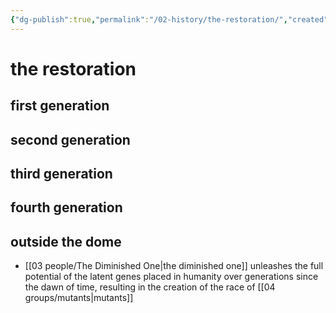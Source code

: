 ```yaml
---
{"dg-publish":true,"permalink":"/02-history/the-restoration/","created":"2024-12-27T08:36:59.615-06:00","updated":"2024-12-27T08:40:22.659-06:00"}
---
```


# the restoration

## first generation

## second generation

## third generation

## fourth generation

## outside the dome
- [[03 people/The Diminished One\|the diminished one]] unleashes the full potential of the latent genes placed in humanity over generations since the dawn of time, resulting in the creation of the race of [[04 groups/mutants\|mutants]]